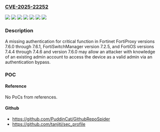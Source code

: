 ### [CVE-2025-22252](https://cve.mitre.org/cgi-bin/cvename.cgi?name=CVE-2025-22252)
![](https://img.shields.io/static/v1?label=Product&message=FortiOS&color=blue)
![](https://img.shields.io/static/v1?label=Product&message=FortiProxy&color=blue)
![](https://img.shields.io/static/v1?label=Product&message=FortiSwitchManager&color=blue)
![](https://img.shields.io/static/v1?label=Version&message=%3D%207.2.5%20&color=brighgreen)
![](https://img.shields.io/static/v1?label=Version&message=%3D%207.6.0%20&color=brighgreen)
![](https://img.shields.io/static/v1?label=Version&message=7.6.0%3C%3D%207.6.1%20&color=brighgreen)
![](https://img.shields.io/static/v1?label=Vulnerability&message=Escalation%20of%20privilege&color=brighgreen)

### Description

A missing authentication for critical function in Fortinet FortiProxy versions 7.6.0 through 7.6.1, FortiSwitchManager version 7.2.5, and FortiOS versions 7.4.4 through 7.4.6 and version 7.6.0 may allow an attacker with knowledge of an existing admin account to access the device as a valid admin via an authentication bypass.

### POC

#### Reference
No PoCs from references.

#### Github
- https://github.com/PuddinCat/GithubRepoSpider
- https://github.com/tanjiti/sec_profile

